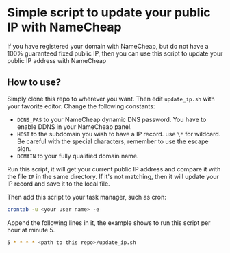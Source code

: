 # Simple script to update your public IP with NameCheap

If you have registered your domain with NameCheap, but do not have a 100% guaranteed fixed public IP, then you can use this script to update your public IP address with NameCheap

## How to use?

Simply clone this repo to wherever you want. Then edit ```update_ip.sh``` with your favorite editor. Change the following constants:

+ ```DDNS_PAS``` to your NameCheap dynamic DNS password. You have to enable DDNS in your NameCheap panel.
+ ```HOST``` to the subdomain you wish to have a IP record. use ```\*``` for wildcard. Be careful with the special characters, remember to use the escape sign.
+ ```DOMAIN``` to your fully qualified domain name.

Run this script, it will get your current public IP address and compare it with the file ```IP``` in the same directory. If it's not matching, then it will update your IP record and save it to the local file.

Then add this script to your task manager, such as cron:
```bash
crontab -u <your user name> -e
```
Append the following lines in it, the example shows to run this script per hour at minute 5.
```bash
5 * * * * <path to this repo>/update_ip.sh
```

